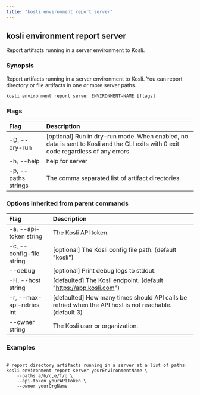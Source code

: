 ```yaml
---
title: "kosli environment report server"
---
```


## kosli environment report server

Report artifacts running in a server environment to Kosli.

### Synopsis

Report artifacts running in a server environment to Kosli.
You can report directory or file artifacts in one or more server paths.

```shell
kosli environment report server ENVIRONMENT-NAME [flags]
```

### Flags
| Flag | Description |
| :--- | :--- |
|    -D, --dry-run  |  [optional] Run in dry-run mode. When enabled, no data is sent to Kosli and the CLI exits with 0 exit code regardless of any errors.  |
|    -h, --help  |  help for server  |
|    -p, --paths strings  |  The comma separated list of artifact directories.  |


### Options inherited from parent commands
| Flag | Description |
| :--- | :--- |
|    -a, --api-token string  |  The Kosli API token.  |
|    -c, --config-file string  |  [optional] The Kosli config file path. (default "kosli")  |
|        --debug  |  [optional] Print debug logs to stdout.  |
|    -H, --host string  |  [defaulted] The Kosli endpoint. (default "https://app.kosli.com")  |
|    -r, --max-api-retries int  |  [defaulted] How many times should API calls be retried when the API host is not reachable. (default 3)  |
|        --owner string  |  The Kosli user or organization.  |


### Examples

```shell

# report directory artifacts running in a server at a list of paths:
kosli environment report server yourEnvironmentName \
	--paths a/b/c,e/f/g \
	--api-token yourAPIToken \
	--owner yourOrgName  
```


